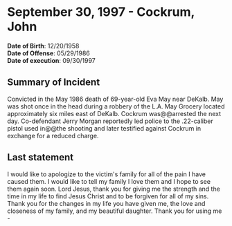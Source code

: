 # September 30, 1997 - Cockrum, John

**Date of Birth**: 12/20/1958<br/>
**Date of Offense**: 05/29/1986<br/>
**Date of execution**: 09/30/1997<br/>

## Summary of Incident
Convicted in the May 1986 death of 69-year-old Eva May near DeKalb. May was shot once in the head during a robbery of the L.A. May Grocery located approximately six miles east of DeKalb. Cockrum was@@arrested the next day. Co-defendant Jerry Morgan reportedly led police to the .22-caliber pistol used in@@the shooting and later testified against Cockrum in exchange for a reduced charge.

## Last statement
I would like to apologize to the victim's family for all of the pain I have caused them. I would like to tell my family I love them and I hope to see them again soon. Lord Jesus, thank you for giving me the strength and the time in my life to find Jesus Christ and to be forgiven for all of my sins. Thank you for the changes in my life you have given me, the love and closeness of my family, and my beautiful daughter. Thank you for using me -